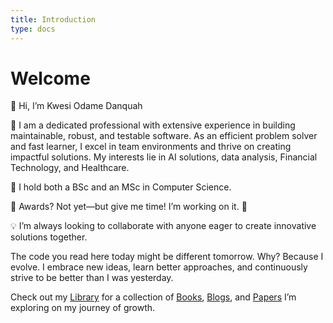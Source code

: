 ```yaml
---
title: Introduction
type: docs
---
```


# Welcome

👋 Hi, I’m Kwesi Odame Danquah

👀 I am a dedicated professional with extensive experience in building maintainable, robust, and testable software. As an efficient problem solver and fast learner, I excel in team environments and thrive on creating impactful solutions. My interests lie in AI solutions, data analysis, Financial Technology, and Healthcare.

🌱 I hold both a BSc and an MSc in Computer Science.

🎯 Awards? Not yet—but give me time! I’m working on it. 🤝

💡 I’m always looking to collaborate with anyone eager to create innovative solutions together.

The code you read here today might be different tomorrow. Why? Because I evolve. I embrace new ideas, learn better approaches, and continuously strive to be better than I was yesterday.

Check out my [Library](/docs/reading_lists/) for a collection of [Books](/docs/reading_lists/books/), [Blogs](/docs/reading_lists/blogs/), and [Papers](/docs/reading_lists/papers/) I’m exploring on my journey of growth.
